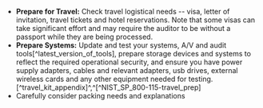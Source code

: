 
* **Prepare for Travel:** Check travel logistical needs -- visa, letter of invitation, travel tickets and hotel reservations. Note that some visas can take significant effort and may require the auditor to be without a passport while they are being processed.
* **Prepare Systems:** Update and test your systems, A/V and audit tools[^latest_version_of_tools], prepare storage devices and systems to reflect the required operational security, and ensure you have power supply adapters, cables and relevant adapters, usb drives, external wireless cards and any other equipment needed for testing. [^travel_kit_appendix]^,^[^NIST_SP_800-115-travel_prep]
* Carefully consider packing needs and explanations 
